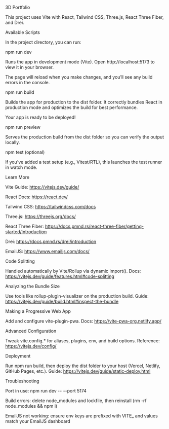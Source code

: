 3D Portfolio

This project uses Vite with React, Tailwind CSS, Three.js, React Three Fiber, and Drei.

Available Scripts

In the project directory, you can run:

npm run dev

Runs the app in development mode (Vite).
Open http://localhost:5173
to view it in your browser.

The page will reload when you make changes, and you’ll see any build errors in the console.

npm run build

Builds the app for production to the dist folder.
It correctly bundles React in production mode and optimizes the build for best performance.

Your app is ready to be deployed!

npm run preview

Serves the production build from the dist folder so you can verify the output locally.

npm test (optional)

If you’ve added a test setup (e.g., Vitest/RTL), this launches the test runner in watch mode.

Learn More

Vite Guide: https://vitejs.dev/guide/

React Docs: https://react.dev/

Tailwind CSS: https://tailwindcss.com/docs

Three.js: https://threejs.org/docs/

React Three Fiber: https://docs.pmnd.rs/react-three-fiber/getting-started/introduction

Drei: https://docs.pmnd.rs/drei/introduction

EmailJS: https://www.emailjs.com/docs/

Code Splitting

Handled automatically by Vite/Rollup via dynamic import().
Docs: https://vitejs.dev/guide/features.html#code-splitting

Analyzing the Bundle Size

Use tools like rollup-plugin-visualizer on the production build.
Guide: https://vitejs.dev/guide/build.html#inspect-the-bundle

Making a Progressive Web App

Add and configure vite-plugin-pwa.
Docs: https://vite-pwa-org.netlify.app/

Advanced Configuration

Tweak vite.config.\* for aliases, plugins, env, and build options.
Reference: https://vitejs.dev/config/

Deployment

Run npm run build, then deploy the dist folder to your host (Vercel, Netlify, GitHub Pages, etc.).
Guide: https://vitejs.dev/guide/static-deploy.html

Troubleshooting

Port in use: npm run dev -- --port 5174

Build errors: delete node_modules and lockfile, then reinstall (rm -rf node_modules && npm i)

EmailJS not working: ensure env keys are prefixed with VITE\_ and values match your EmailJS dashboard
